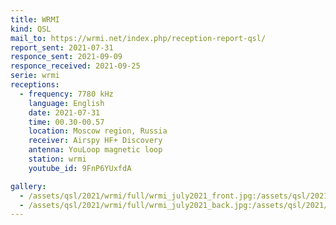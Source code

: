 ```yaml
---
title: WRMI
kind: QSL
mail_to: https://wrmi.net/index.php/reception-report-qsl/
report_sent: 2021-07-31
responce_sent: 2021-09-09
responce_received: 2021-09-25
serie: wrmi
receptions:
  - frequency: 7780 kHz
    language: English
    date: 2021-07-31
    time: 00.30-00.57
    location: Moscow region, Russia
    receiver: Airspy HF+ Discovery
    antenna: YouLoop magnetic loop
    station: wrmi
    youtube_id: 9FnP6YUxfdA

gallery:
  - /assets/qsl/2021/wrmi/full/wrmi_july2021_front.jpg:/assets/qsl/2021/wrmi/small/wrmi_july2021_front.jpg
  - /assets/qsl/2021/wrmi/full/wrmi_july2021_back.jpg:/assets/qsl/2021/wrmi/small/wrmi_july2021_back.jpg
---
```

